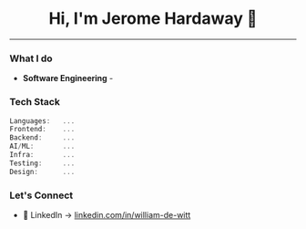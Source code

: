 <h1 align="center">Hi, I'm Jerome Hardaway 👋</h1>

---
### What I do

- **Software Engineering** - 

### Tech Stack

```ts
Languages:   ...
Frontend:    ...
Backend:     ...
AI/ML:       ...
Infra:       ...
Testing:     ...
Design:      ...
```

### Let's Connect

- 💼 LinkedIn → [linkedin.com/in/william-de-witt](https://linkedin.com/in/william-de-witt)
